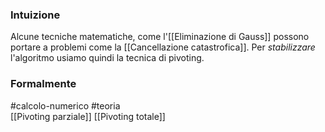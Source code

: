 ### Intuizione
Alcune tecniche matematiche, come l'[[Eliminazione di Gauss]] possono portare a problemi come la [[Cancellazione catastrofica]]. 
Per _stabilizzare_ l'algoritmo usiamo quindi la tecnica di pivoting. 
### Formalmente


#calcolo-numerico #teoria  
[[Pivoting parziale]] [[Pivoting totale]]